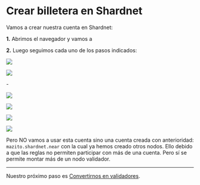 
# Crear billetera en Shardnet

Vamos a crear nuestra cuenta en Shardnet:

**1.** Abrimos el navegador y vamos a [](https://wallet.shardnet.near.org/)

**2.** Luego seguimos cada uno de los pasos indicados:

![](images/Selecci%C3%B3n_042.png)

![](images/Selecci%C3%B3n_043.png)

-[](images/Selecci%C3%B3n_044.png)

![](images/Selecci%C3%B3n_045.png)

![](NOimages/Selecci%C3%B3n_046.png)

![](images/Selecci%C3%B3n_047.png)

![](images/Selecci%C3%B3n_048.png)

Pero NO vamos a usar esta cuenta sino una cuenta creada con anterioridad: `mazito.shardnet.near` con la cual ya hemos creado otros nodos. Ello debido a que las reglas no permiten participar con más de una cuenta. Pero sí se permite montar más de un nodo validador.

---

Nuestro próximo paso es [Convertirnos en validadores](./07-Convertirse-en-validador.md).
